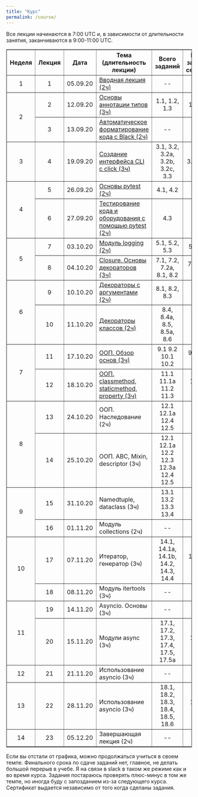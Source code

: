 ```yaml
---
title: "Курс"
permalink: /course/
---
```


Все лекции начинаются в 7:00 UTC и, в зависимости от длительности занятия, заканчиваются в 9:00-11:00 UTC.


<table border="1" cellpadding="4" cellspacing="0">
 <tr>
    <th align="center">Неделя</th>
    <th align="center">Лекция</th>
    <th align="center">Дата</th>
    <th align="center">Тема (длительность лекции)</th>
    <th align="center">Всего заданий</th>
    <th align="center">Минимум заданий для сертификата</th>
 </tr>
 <tr>
    <td align="center">1</td>
    <td align="center">1</td>
    <td align="center">05.09.20</td>
    <td><a href="https://advpyneng.github.io/advpyneng-2/lecture-1/">Вводная лекция (2ч)</a></td>
    <td align="center">--</td>
    <td align="center">--</td>
 </tr>
 <tr>
    <td rowspan="2" align="center">2</td>
    <td align="center">2</td>
    <td align="center">12.09.20</td>
    <td><a href="https://advpyneng.github.io/advpyneng-2/lecture-2/">Основы аннотации типов (3ч)</a></td>
    <td align="center">1.1, 1.2, 1.3</td>
    <td align="center">1.1, 1.2, 1.3</td>
 </tr>
 <tr>
    <td align="center">3</td>
    <td align="center">13.09.20</td>
    <td><a href="https://advpyneng.github.io/advpyneng-2/lecture-3/">Автоматическое форматирование кода с Black (2ч)</a></td>
    <td align="center">--</td>
    <td align="center">--</td>
 </tr>
 <tr>
    <td align="center">3</td>
    <td align="center">4</td>
    <td align="center">19.09.20</td>
    <td><a href="https://advpyneng.github.io/advpyneng-2/lecture-4/">Создание интерфейса CLI с click (3ч)</a></td>
    <td align="center">3.1, 3.2, 3.2a, 3.2b, 3.2c, 3.3</td>
    <td align="center">3.1, 3.2, 3.2a</td>
 </tr>
 <tr>
    <td rowspan="2" align="center">4</td>
    <td align="center">5</td>
    <td align="center">26.09.20</td>
    <td><a href="https://advpyneng.github.io/advpyneng-2/lecture-5/">Основы pytest (2ч)</a></td>
    <td align="center">4.1, 4.2</td>
    <td align="center">4.1, 4.2</td>
 </tr>
 <tr>
    <td align="center">6</td>
    <td align="center">27.09.20</td>
    <td><a href="https://advpyneng.github.io/advpyneng-2/lecture-6/">Тестирование кода и оборудования с помощью pytest (2ч)</a></td>
    <td align="center">4.3</td>
    <td align="center">--</td>
 </tr>
 <tr>
    <td rowspan="2" align="center">5</td>
    <td align="center">7</td>
    <td align="center">03.10.20</td>
    <td><a href="https://advpyneng.github.io/advpyneng-2/lecture-7/">Модуль logging (2ч)</a></td>
    <td align="center">5.1, 5.2, 5.3</td>
    <td align="center">5.1, 5.2, 5.3</td>
 </tr>
 <tr>
    <td align="center">8</td>
    <td align="center">04.10.20</td>
    <td><a href="https://advpyneng.github.io/advpyneng-2/lecture-8/">Closure. Основы декораторов (3ч)</a></td>
    <td align="center">7.1, 7.2, 7.2a, 8.1, 8.2</td>
    <td align="center">7.1, 7.2, 8.1, 8.2</td>
 </tr>
 <tr>
    <td rowspan="2" align="center">6</td>
    <td align="center">9</td>
    <td align="center">10.10.20</td>
    <td><a href="https://advpyneng.github.io/advpyneng-2/lecture-9/">Декораторы с аргументами (2ч)</a></td>
    <td align="center">8.1, 8.2, 8.3</td>
    <td align="center">8.1, 8.2</td>
 </tr>
 <tr>
    <td align="center">10</td>
    <td align="center">11.10.20</td>
    <td><a href="https://advpyneng.github.io/advpyneng-2/lecture-10/">Декораторы классов (2ч)</a></td>
    <td align="center">8.4, 8.4a, 8.5, 8.5a, 8.6</td>
    <td align="center">8.4, 8.4a</td>
 </tr>
 <tr>
    <td rowspan="2" align="center">7</td>
    <td align="center">11</td>
    <td align="center">17.10.20</td>
    <td><a href="https://advpyneng.github.io/advpyneng-2/lecture-11/">ООП. Обзор основ (3ч)</a></td>
    <td align="center">9.1 9.2 10.1 10.2</td>
    <td align="center">9.1 9.2 10.1 10.2</td>
 </tr>
 <tr>
    <td align="center">12</td>
    <td align="center">18.10.20</td>
    <td><a href="https://advpyneng.github.io/advpyneng-2/lecture-12/">ООП. classmethod, staticmethod, property (3ч)</a></td>
    <td align="center">11.1 11.1a 11.2 11.3</td>
    <td align="center">11.1 11.1a 11.2</td>
 </tr>
 <tr>
    <td rowspan="2" align="center">8</td>
    <td align="center">13</td>
    <td align="center">24.10.20</td>
    <td>ООП. Наследование (2ч)</td>
    <td align="center">12.1 12.1a 12.4 12.5</td>
    <td align="center">12.1 12.4</td>
 </tr>
 <tr>
    <td align="center">14</td>
    <td align="center">25.10.20</td>
    <td>ООП. ABC, Mixin, descriptor (3ч)</td>
    <td align="center">12.1 12.1a 12.2 12.3 12.3a 12.4 12.5</td>
    <td align="center">12.1 12.3 12.4</td>
 </tr>
 <tr>
    <td rowspan="2" align="center">9</td>
    <td align="center">15</td>
    <td align="center">31.10.20</td>
    <td>Namedtuple, dataclass (3ч)</td>
    <td align="center">13.1 13.2 13.3 13.4</td>
    <td align="center">13.1 13.2 13.3</td>
 </tr>
 <tr>
    <td align="center">16</td>
    <td align="center">01.11.20</td>
    <td>Модуль collections (2ч)</td>
    <td align="center">--</td>
    <td align="center">--</td>
 </tr>
 <tr>
    <td rowspan="2" align="center">10</td>
    <td align="center">17</td>
    <td align="center">07.11.20</td>
    <td>Итератор, генератор (3ч)</td>
    <td align="center">14.1, 14.1a, 14.1b, 14.2, 14.3, 14.4</td>
    <td align="center">14.1, 14.1a, 14.2, 14.4</td>
 </tr>
 <tr>
    <td align="center">18</td>
    <td align="center">08.11.20</td>
    <td>Модуль itertools (3ч)</td>
    <td align="center">--</td>
    <td align="center">--</td>
 </tr>
 <tr>
    <td rowspan="2" align="center">11</td>
    <td align="center">19</td>
    <td align="center">14.11.20</td>
    <td>Asyncio. Основы (3ч)</td>
    <td align="center">--</td>
    <td align="center">--</td>
 </tr>
 <tr>
    <td align="center">20</td>
    <td align="center">15.11.20</td>
    <td>Модули async (3ч)</td>
    <td align="center">17.1, 17.2, 17.3, 17.4, 17.5, 17.5a</td>
    <td align="center">17.1, 17.2, 17.3</td>
 </tr>
 <tr>
    <td align="center">12</td>
    <td align="center">21</td>
    <td align="center">21.11.20</td>
    <td>Использование asyncio (3ч)</td>
    <td align="center">--</td>
    <td align="center">--</td>
 </tr>
 <tr>
    <td align="center">13</td>
    <td align="center">22</td>
    <td align="center">28.11.20</td>
    <td>Использование asyncio (3ч)</td>
    <td align="center">18.1, 18.2, 18.3, 18.4, 18.5, 18.6</td>
    <td align="center">18.1, 18.2, 18.4</td>
 </tr>
 <tr>
    <td align="center">14</td>
    <td align="center">23</td>
    <td align="center">05.12.20</td>
    <td>Завершающая лекция (2ч)</td>
    <td align="center">--</td>
    <td align="center">--</td>
 </tr>
</table>


Если вы отстали от графика, можно продолжаться учиться в своем темпе. Финального срока по сдаче заданий нет, главное, не делать большой перерыв в учебе. Я на связи в slack в таком же режиме как и во время курса. Задания постараюсь проверять плюс-минус в том же темпе, но иногда буду с запозданием из-за следующего курса. Сертификат выдается независимо от того когда сделаны задания.

